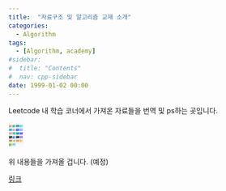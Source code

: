 ```yaml
---
title:  "자료구조 및 알고리즘 교재 소개" 
categories:
  - Algorithm
tags:
  - [Algorithm, academy]
#sidebar:
#  title: "Contents"
#  nav: cpp-sidebar
date: 1999-01-02 00:00
---
```


Leetcode 내 학습 코너에서 가져온 자료들을 번역 및 ps하는 곳입니다.

<img src="/assets/img/algorithm/algorithm.webp" height="50px" title="textbooks"/>

위 내용들을 가져올 겁니다. (예정)

[링크](https://leetcode.com/explore/learn/)
